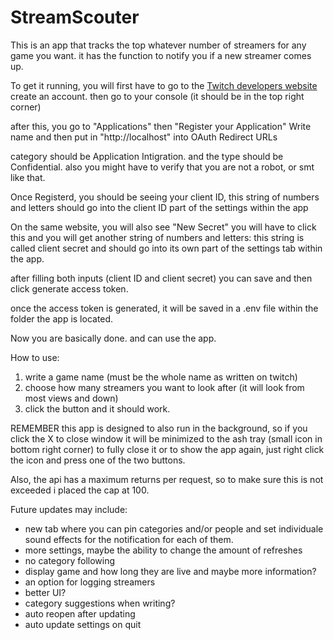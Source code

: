 # StreamScouter
This is an app that tracks the top whatever number of streamers for any game you want.
it has the function to notify you if a new streamer comes up. 

To get it running, you will first have to go to the [Twitch developers website](https://dev.twitch.tv) create an account.
then go to your console (it should be in the top right corner)

after this, you go to "Applications" then "Register your Application"
Write name and then put in "http://localhost" into OAuth Redirect URLs

category should be Application Intigration.
and the type should be Confidential.
also you might have to verify that you are not a robot, or smt like that. 

Once Registerd, you should be seeing your client ID, this string of numbers and letters should go into the client ID part of the settings within the app

On the same website, you will also see "New Secret" you will have to click this and you will get another string of numbers and letters:
this string is called client secret and should go into its own part of the settings tab within the app.

after filling both inputs (client ID and client secret) you can save and then click generate access token. 

once the access token is generated, it will be saved in a .env file within the folder the app is located.

Now you are basically done. and can use the app.

How to use: 

1. write a game name (must be the whole name as written on twitch)
2. choose how many streamers you want to look after (it will look from most views and down)
3. click the button and it should work.

REMEMBER 
this app is designed to also run in the background, so if you click the X to close window it will be minimized to the ash tray (small icon in bottom right corner)
to fully close it or to show the app again, just right click the icon and press one of the two buttons. 

Also, the api has a maximum returns per request, so to make sure this is not exceeded i placed the cap at 100.




Future updates may include:
- new tab where you can pin categories and/or people and set individuale sound effects for the notification for each of them.
- more settings, maybe the ability to change the amount of refreshes
- no category following 
- display game and how long they are live and maybe more information?
- an option for logging streamers
- better UI? 
- category suggestions when writing?
- auto reopen after updating
- auto update settings on quit
